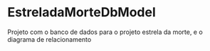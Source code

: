 # EstreladaMorteDbModel
Projeto com o banco de dados para o projeto estrela da morte, e o diagrama de relacionamento
